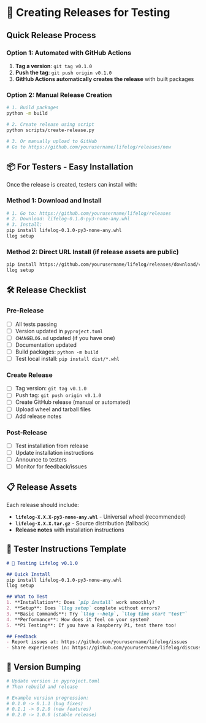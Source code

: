 # 🚀 Creating Releases for Testing

## Quick Release Process

### Option 1: Automated with GitHub Actions
1. **Tag a version**: `git tag v0.1.0`
2. **Push the tag**: `git push origin v0.1.0`
3. **GitHub Actions automatically creates the release** with built packages

### Option 2: Manual Release Creation
```bash
# 1. Build packages
python -m build

# 2. Create release using script
python scripts/create-release.py

# 3. Or manually upload to GitHub
# Go to https://github.com/yourusername/lifelog/releases/new
```

## 📦 For Testers - Easy Installation

Once the release is created, testers can install with:

### Method 1: Download and Install
```bash
# 1. Go to: https://github.com/yourusername/lifelog/releases
# 2. Download: lifelog-0.1.0-py3-none-any.whl
# 3. Install:
pip install lifelog-0.1.0-py3-none-any.whl
llog setup
```

### Method 2: Direct URL Install (if release assets are public)
```bash
pip install https://github.com/yourusername/lifelog/releases/download/v0.1.0/lifelog-0.1.0-py3-none-any.whl
llog setup
```

## 🛠️ Release Checklist

### Pre-Release
- [ ] All tests passing
- [ ] Version updated in `pyproject.toml`
- [ ] `CHANGELOG.md` updated (if you have one)
- [ ] Documentation updated
- [ ] Build packages: `python -m build`
- [ ] Test local install: `pip install dist/*.whl`

### Create Release
- [ ] Tag version: `git tag v0.1.0`
- [ ] Push tag: `git push origin v0.1.0`
- [ ] Create GitHub release (manual or automated)
- [ ] Upload wheel and tarball files
- [ ] Add release notes

### Post-Release
- [ ] Test installation from release
- [ ] Update installation instructions
- [ ] Announce to testers
- [ ] Monitor for feedback/issues

## 📋 Release Assets

Each release should include:
- **`lifelog-X.X.X-py3-none-any.whl`** - Universal wheel (recommended)
- **`lifelog-X.X.X.tar.gz`** - Source distribution (fallback)
- **Release notes** with installation instructions

## 🎯 Tester Instructions Template

```markdown
# 🧪 Testing Lifelog v0.1.0

## Quick Install
pip install lifelog-0.1.0-py3-none-any.whl
llog setup

## What to Test
1. **Installation**: Does `pip install` work smoothly?
2. **Setup**: Does `llog setup` complete without errors?
3. **Basic Commands**: Try `llog --help`, `llog time start "test"`
4. **Performance**: How does it feel on your system?
5. **Pi Testing**: If you have a Raspberry Pi, test there too!

## Feedback
- Report issues at: https://github.com/yourusername/lifelog/issues
- Share experiences in: https://github.com/yourusername/lifelog/discussions
```

## 🔄 Version Bumping

```bash
# Update version in pyproject.toml
# Then rebuild and release

# Example version progression:
# 0.1.0 -> 0.1.1 (bug fixes)
# 0.1.1 -> 0.2.0 (new features)
# 0.2.0 -> 1.0.0 (stable release)
```